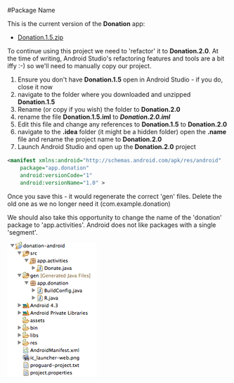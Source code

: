 #Package Name

This is the current version of the <b>Donation</b> app:

- [Donation.1.5.zip](../archives/Donation.1.5.zip)

To continue using this project we need to 'refactor' it to <b>Donation.2.0</b>. At the time of writing, Android Studio's refactoring features and tools are a bit iffy :-) so we'll need to manually copy our project.

1. Ensure you don't have <b>Donation.1.5</b> open in Android Studio - if you do, close it now
2. navigate to the folder where you downloaded and unzipped <b>Donation.1.5</b>
2. Rename (or copy if you wish) the folder to <b>Donation.2.0</b>
3. rename the file <b>Donation.1.5.iml</b> to <b><i>Donation.2.0.iml</i></b>
4. Edit this file and change any references to <b>Donation.1.5</b> to <b>Donation.2.0</b>
5. navigate to the <b>.idea</b> folder (it might be a hidden folder) open the <b>.name</b> file and rename the project name to <b>Donation.2.0</b>
6. Launch Android Studio and open up the <b>Donation.2.0</b> project



~~~xml
<manifest xmlns:android="http://schemas.android.com/apk/res/android"
    package="app.donation"
    android:versionCode="1"
    android:versionName="1.0" >
~~~

Once you save this - it would regenerate the correct 'gen' files. Delete the old one as we no longer need it (com.example.donation)

We should also take this opportunity to change the name of the 'donation' package to 'app.activities'. Android does not like packages with a single 'segment'.


![](../img/02.png)